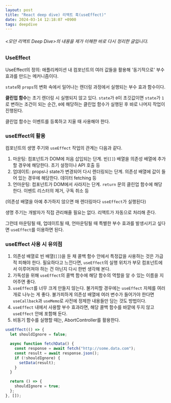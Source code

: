 ```yaml
---
layout: post
title: "React deep dive) 리액트 훅(useEffect)"
date: 2024-03-14 12:18:07 +0900
tags: deepdive
---
```


###### \<모던 리액트 Deep Dive\>의 내용을 제가 이해한 바로 다시 정리한 글입니다.

### UseEffect

UseEffect의 정의: 애플리케이션 내 컴포넌트의 여러 값들을 활용해 '동기적으로' 부수 효과를 만드는 메커니즘이다.

`state`와 `props`의 변화 속에서 일어나는 렌더링 과정에서 실행되는 부수 효과 함수이다.

**클린업 함수**는 초기 렌더링 시 실행되지 않고 있다. `state`가 `0`이 초깃값이면 `state`가 `1`로 변하는 조건이 되는 순간, `0`에 해당하는 클린업 함수가 실행된 후 바로 나머지 작업이 진행된다.

클린업 함수는 이벤트를 등록하고 지울 때 사용해야 한다.

### useEffect의 활용

컴포넌트의 생명 주기와 `useEffect` 작업의 관계는 다음과 같다.

1. 마운팅: 컴포넌트가 DOM에 처음 삽입되는 단계. 빈(`[]`) 배열을 의존성 배열에 추가할 경우에 해당한다. 초기 설정이나 API 호출 등
2. 업데이트: props나 state가 변경되어 다시 렌더링되는 단계. 의존성 배열에 값이 들어 있는 경우에 해당한다. 데이터 fetching 등
3. 언마운팅: 컴포넌트가 DOM에서 사라지는 단계. `return` 문의 클린업 함수에 해당한다. 이벤트 리스터의 제거, 구독 취소 등

(의존성 배열을 아예 추가하지 않으면 매 렌더링마다 `useEffect`가 실행된다)

생명 주기는 개발자가 직접 관리해줄 필요는 없다. 리액트가 자동으로 처리해 준다.

그런데 마운팅될 때, 업데이트될 때, 언마운팅될 때 특별한 부수 효과를 발생시키고 싶다면 `useEffect`를 이용하면 된다.

### useEffect 사용 시 유의점

1. 의존성 배열로 빈 배열(`[]`)을 둔 채 콜백 함수 안에서 특정값을 사용하는 것은 가급적 피해야 한다. 필요하다고 느낀다면, `useEffect`의 실행 위치가 부모 컴포넌트에서 이루어져야 하는 건 아닌지 다시 한번 생각해 본다.
2. 가독성을 위해 `useEffect`의 콜백 함수에 해당 함수의 역할을 알 수 있는 이름을 지어주면 좋다.
3. `useEffect`를 너무 크게 만들지 않는다. 불가피할 경우에는 `useEffect` 자체를 여러 개로 나누는 게 좋다. 불가피하게 의존성 배열에 여러 변수가 들어가야 한다면 `useCallback`과 `useMemo`로 사전에 정제한 내용들만 담는 것도 방법이다.
4. `useEffect` 내에서 사용할 부수 효과라면, 해당 콜백 함수를 바깥에 두지 않고 `useEffect` 안에 포함해 둔다.
5. 비동기 함수를 실행할 때는, AbortController를 활용한다.

```js
useEffect(() => {
  let shouldIgnore = false;

  async function fetchData() {
    const response = await fetch("http://some.data.com");
    const result = await response.json();
    if (!shouldIgnore) {
      setData(result);
    }
  }

  return () => {
    shouldIgnore = true;
  };
}, []);
```
